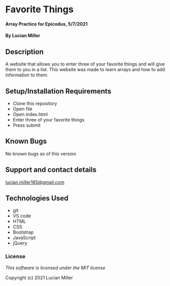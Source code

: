 # Favorite Things

#### Array Practice for Epicodus, 5/7/2021

#### By Lucian Miller

## Description

A website that allows you to enter three of your favorite things and will give them to you in a list. This website was made to learn arrays and how to add information to them.

## Setup/Installation Requirements

* Clone this repository
* Open file
* Open index.html
* Enter three of your favorite things
* Press submit

## Known Bugs

No known bugs as of this version

## Support and contact details

lucian.miller185@gmail.com

## Technologies Used

* git
* VS code
* HTML
* CSS
* Bootstrap
* JavaScript
* jQuery

### License

*This software is licensed under the MIT license*

Copyright (c) 2021 Lucian Miller